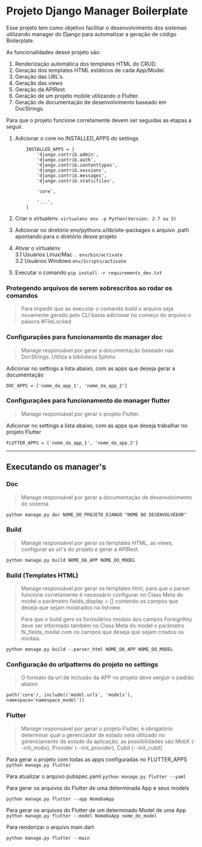 Projeto Django Manager Boilerplate
==================================

Esse projeto tem como objetivo facilitar o desenvolvimento dos sistemas utilizando manager do Django para automatizar a geração de código Boilerplate.  

As funcionalidades desse projeto são:

1) Renderização automática dos templates HTML do CRUD.  
2) Geração dos templates HTML estáticos de cada App/Model.  
3) Geração das URL's.
4) Geração das views  
5) Geração da APIRest.  
6) Geração de um projeto mobile utilizando o Flutter.  
7) Geração de documentação de desenvolvimento baseado em DocStrings.  

Para que o projeto funcione corretamente devem ser seguidas as etapas a seguir.


1. Adicionar o core no INSTALLED_APPS do settings
    ```
        INSTALLED_APPS = [
            'django.contrib.admin',
            'django.contrib.auth',
            'django.contrib.contenttypes',
            'django.contrib.sessions',
            'django.contrib.messages',
            'django.contrib.staticfiles',  
        
            'core',  
        
            '...',
        ]
    ```

2. Criar o virtualenv. `virtualenv env -p Python(Version: 2.7 ou 3)`  
3. Adicionar no diretório env/pythonx.x/lib/site-packages o arquivo .path apontando para o diretório desse projeto  
4. Ativar o virtualenv  
    3.1 Usuários Linux/Mac `. env/bin/activate`  
    3.2 Usuários Windows `env/Scripts/activate`  
5. Executar o comando `pip install -r requirements_dev.txt`
 
### Protegendo arquivos de serem sobrescritos ao rodar os comandos
> Para impedir que ao executar o comando build o arquivo seja novamente
> gerado pelo CLI basta adicionar no começo do arquivo o palavra #FileLocked

### Configurações para funcionamento do manager doc  
> Manage responsável por gerar a documentação baseado nas DocStrings. Utiliza a biblioteca Sphinx

Adicionar no settings a lista abaixo, com as apps que deseja gerar a documentação  

```DOC_APPS = ['nome_da_app_1', 'nome_da_app_2']```

### Configurações para funcionamento do manager flutter  
> Manage responsável por gerar o projeto Flutter.

Adicionar no settings a lista abaixo, com as apps que deseja trabalhar no projeto Flutter

```FLUTTER_APPS = ['nome_da_app_1', 'nome_da_app_2']```

__________

## Executando os manager's  

### Doc  
> Manage responsável por gerar a documentação de desenvolvimento do sistema.

```python manage.py doc NOME_DO_PROJETO_DJANGO "NOME DO DESENVOLVEDOR"```

### Build
> Manage responsável por gerar os templates HTML, as views, configurar  as url's do projeto e gerar a APIRest.

```python manage.py build NOME_DA_APP NOME_DO_MODEL```

### Build (Templates HTML)
> Manage responsável por gerar os templates html, para que o parser funcione corretamente
> é necessário configurar no Class Meta do model o parâmetro fields_display = []
> contendo os campos que deseja que sejam mostrados na listview.
>
> Para que o build gere os formulários modais dos campos ForeignKey deve ser informado também no
> Class Meta do model o parâmetro fk_fields_modal com os campos que deseja que sejam criados os modais.

```python manage.py build --parser_html NOME_DA_APP NOME_DO_MODEL```

### Configuração do urlpatterns do projeto no settings
> O formato da url de inclusão da APP no projeto deve serguir o padrão abaixo

``` path('core'/, include(('model.urls', 'models'), namespace='namespace_model')) ```


### Flutter
> Manage responsável por gerar o projeto Flutter, é obrigatório determinar qual o gerenciador de estado será utilizado no gerenciamento de estado da aplicação, as possibilidades são MobX (--init_mobx), Provider (--init_provider), Cubit (--init_cubit)

Para gerar o projeto com todas as apps configuradas no FLUTTER_APPS
```python manage.py flutter```

Para atualizar o arquivo pubspec.yaml
```python manage.py flutter --yaml```

Para gerar os arquivos do Flutter de uma determinada App e seus models  

```python manage.py flutter --app NomeDaApp```

Para gerar os arquivos do Flutter de um determinado Model de uma App
```python manage.py flutter --model NomeDaApp nome_do_model```

Para renderizar o arquivo main.dart

```python manage.py flutter --main```
